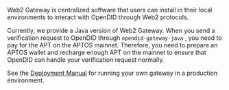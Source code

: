 Web2 Gateway is centralized software that users can install in their local environments to interact with OpenDID through Web2 protocols.

Currently, we provide a Java version of Web2 Gateway. When you send a verification request to OpenDID through `opendid-gateway-java` , you need to pay for the APT on the APTOS mainnet. Therefore, you need to prepare an APTOS wallet and recharge enough APT on the mainnet to ensure that OpenDID can handle your verification request normally.

See the  [Deployment Manual](https://github.com/OpenDID-Labs/gateway-java/blob/main/Deployment%20Manual.md) for running your own gateway in a production environment.

